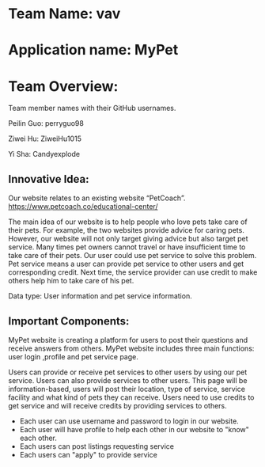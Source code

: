# Team Name: vav

# Application name: MyPet

# Team Overview:

Team member names with their GitHub usernames.

Peilin Guo: perryguo98

Ziwei Hu: ZiweiHu1015

Yi Sha: Candyexplode

## Innovative Idea:

Our website relates to an existing website “PetCoach”. https://www.petcoach.co/educational-center/

The main idea of our website is to help people who love pets take care of their pets. For example, the two websites provide advice for caring pets. However, our website will not only target giving advice but also target pet service. Many times pet owners cannot travel or have insufficient time to take care of their pets.  Our user could use pet service to solve this problem. Pet service means a user can provide pet service to other users and get corresponding credit.  Next time, the service provider can use credit to make others help him to take care of his pet. 


Data type: User information and pet service information. 

## Important Components: 

MyPet website is creating a platform for users to post their questions and receive answers from others. MyPet website includes three main functions: user login ,profile and pet service page. 

Users can provide or receive pet services to other users by using our pet service. Users can also provide services to other users. This page will be information-based, users will post their location, type of service, service facility and what kind of pets they can receive. Users need to use credits to get service and will receive credits by providing services to others. 

* Each user can use username and password to login in our website.
* Each user will have profile to help each other in our website to "know" each other.
* Each users can post listings requesting service
* Each users can "apply" to provide service


